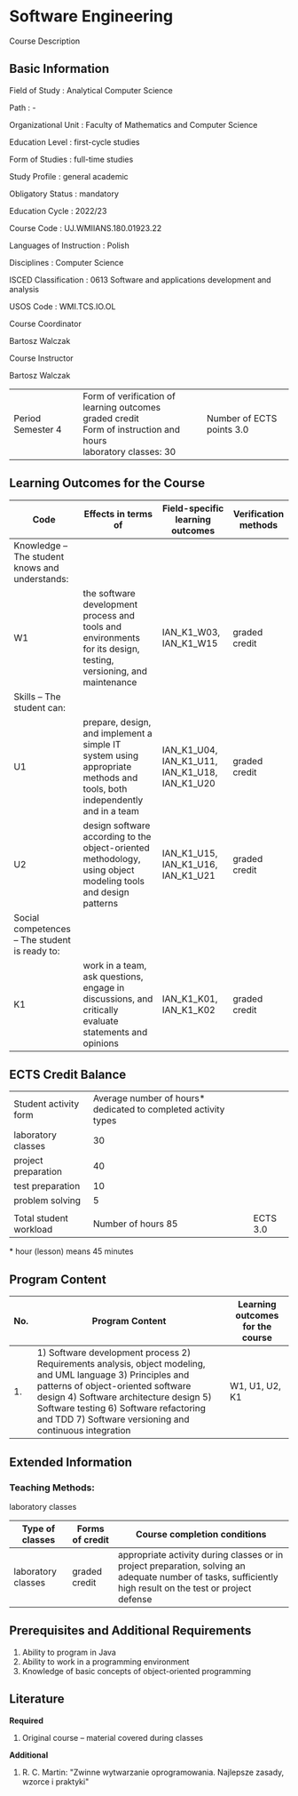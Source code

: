 # Software Engineering

Course Description

## Basic Information

Field of Study
:   Analytical Computer Science

Path
:   -

Organizational Unit
:   Faculty of Mathematics and Computer Science

Education Level
:   first-cycle studies

Form of Studies
:   full-time studies

Study Profile
:   general academic

Obligatory Status
:   mandatory

Education Cycle
:   2022/23

Course Code
:   UJ.WMIIANS.180.01923.22

Languages of Instruction
:   Polish

Disciplines
:   Computer Science

ISCED Classification
:   0613 Software and applications development and analysis

USOS Code
:   WMI.TCS.IO.OL

Course Coordinator

Bartosz Walczak

Course Instructor

Bartosz Walczak

|  |  |  |
| --- | --- | --- |
| Period  Semester 4 | Form of verification of learning outcomes <br/> graded credit <br/> Form of instruction and hours  <br/> laboratory classes: 30 | Number of ECTS points  3.0 |

## Learning Outcomes for the Course

| Code | Effects in terms of | Field-specific learning outcomes | Verification methods |
| --- | --- | --- | --- |
| Knowledge – The student knows and understands: | | | |
| W1 | the software development process and tools and environments for its design, testing, versioning, and maintenance | IAN\_K1\_W03,   IAN\_K1\_W15 | graded credit |
| Skills – The student can: | | | |
| U1 | prepare, design, and implement a simple IT system using appropriate methods and tools, both independently and in a team | IAN\_K1\_U04,   IAN\_K1\_U11,   IAN\_K1\_U18,   IAN\_K1\_U20 | graded credit |
| U2 | design software according to the object-oriented methodology, using object modeling tools and design patterns | IAN\_K1\_U15,   IAN\_K1\_U16,   IAN\_K1\_U21 | graded credit |
| Social competences – The student is ready to: | | | |
| K1 | work in a team, ask questions, engage in discussions, and critically evaluate statements and opinions | IAN\_K1\_K01,   IAN\_K1\_K02 | graded credit |

## ECTS Credit Balance

|  |  |  |
| --- | --- | --- |
| Student activity form | Average number of hours* dedicated to completed activity types | |
| laboratory classes | 30 | |
| project preparation | 40 | |
| test preparation | 10 | |
| problem solving | 5 | |
|  | | |
| Total student workload | Number of hours  85 | ECTS  3.0 |

\* hour (lesson) means 45 minutes

## Program Content

| No. | Program Content | Learning outcomes for the course |
| --- | --- | --- |
| 1. | 1) Software development process  2) Requirements analysis, object modeling, and UML language  3) Principles and patterns of object-oriented software design  4) Software architecture design  5) Software testing  6) Software refactoring and TDD  7) Software versioning and continuous integration | W1,   U1,   U2,   K1 |

## Extended Information

### Teaching Methods:

laboratory classes

| Type of classes | Forms of credit | Course completion conditions |
| --- | --- | --- |
| laboratory classes | graded credit | appropriate activity during classes or in project preparation, solving an adequate number of tasks, sufficiently high result on the test or project defense |

## Prerequisites and Additional Requirements

1) Ability to program in Java  
2) Ability to work in a programming environment  
3) Knowledge of basic concepts of object-oriented programming

## Literature

**Required** 

1. Original course – material covered during classes

**Additional** 

1. R. C. Martin: "Zwinne wytwarzanie oprogramowania. Najlepsze zasady, wzorce i praktyki"